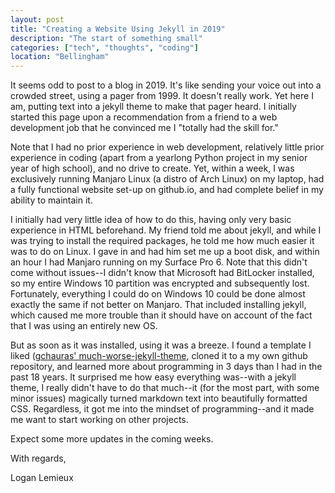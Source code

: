 ```yaml
---
layout: post
title: "Creating a Website Using Jekyll in 2019"
description: "The start of something small"
categories: ["tech", "thoughts", "coding"]
location: "Bellingham"
---
```


It seems odd to post to a blog in 2019. It's like sending your voice out into a crowded street, using a pager from 1999. It doesn't really work. Yet here I am, putting text into a jekyll theme to make that pager heard. I initially started this page upon a recommendation from a friend to a web development job that he convinced me I "totally had the skill for." 


Note that I had no prior experience in web development, relatively little prior experience in coding (apart from a yearlong Python project in my senior year of high school), and no drive to create. Yet, within a week, I was exclusively running Manjaro Linux (a distro of Arch Linux) on my laptop, had a fully functional website set-up on github.io, and had complete belief in my ability to maintain it. 

I initially had very little idea of how to do this, having only very basic experience in HTML beforehand. My friend told me about jekyll, and while I was trying to install the required packages, he told me how much easier it was to do on Linux. I gave in and had him set me up a boot disk, and within an hour I had Manjaro running on my Surface Pro 6. Note that this didn't come without issues--I didn't know that Microsoft had BitLocker installed, so my entire Windows 10 partition was encrypted and subsequently lost. Fortunately, everything I could do on Windows 10 could be done almost exactly the same if not better on Manjaro. That included installing jekyll, which caused me more trouble than it should have on account of the fact that I was using an entirely new OS.

But as soon as it was installed, using it was a breeze. I found a template I liked ([gchauras' much-worse-jekyll-theme](https://github.com/gchauras/), cloned it to a my own github repository, and learned more about programming in 3 days than I had in the past 18 years. It surprised me how easy everything was--with a jekyll theme, I really didn't have to do that much--it (for the most part, with some minor issues) magically turned markdown text into beautifully formatted CSS. Regardless, it got me into the mindset of programming--and it made me want to start working on other projects.

Expect some more updates in the coming weeks.

With regards,

Logan Lemieux